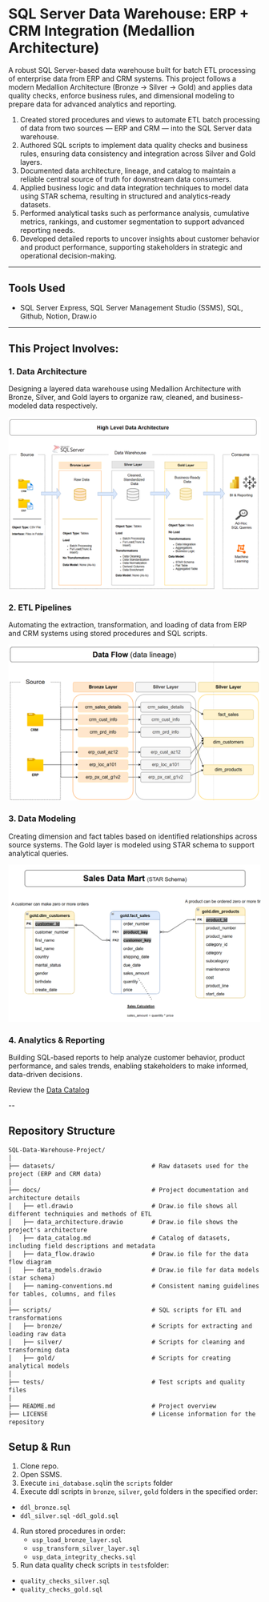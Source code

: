 # SQL Server Data Warehouse: ERP + CRM Integration (Medallion Architecture)

A robust SQL Server-based data warehouse built for batch ETL processing of enterprise data from ERP and CRM systems. This project follows a modern Medallion Architecture (Bronze → Silver → Gold) and applies data quality checks, enforce business rules, and dimensional modeling to prepare data for advanced analytics and reporting.

1. Created stored procedures and views to automate ETL batch processing of data from two sources — ERP and CRM — into the SQL Server data warehouse.
2. Authored SQL scripts to implement data quality checks and business rules, ensuring data consistency and integration across Silver and Gold layers.
3. Documented data architecture, lineage, and catalog to maintain a reliable central source of truth for downstream data consumers.
4. Applied business logic and data integration techniques to model data using STAR schema, resulting in structured and analytics-ready datasets.
5. Performed analytical tasks such as performance analysis, cumulative metrics, rankings, and customer segmentation to support advanced reporting needs.
6. Developed detailed reports to uncover insights about customer behavior and product performance, supporting stakeholders in strategic and operational decision-making.

---

##  Tools Used

- SQL Server Express, SQL Server Management Studio (SSMS), SQL, Github, Notion, Draw.io 

---
## This Project Involves:

### 1. Data Architecture
Designing a layered data warehouse using Medallion Architecture with Bronze, Silver, and Gold layers to organize raw, cleaned, and business-modeled data respectively.

![DataArchitecture](https://github.com/LikhithaGuggilla/SQL-Data-Warehouse-Project/blob/main/docs/data_architecture.png)

### 2. ETL Pipelines
Automating the extraction, transformation, and loading of data from ERP and CRM systems using stored procedures and SQL scripts.

![DataLineage](https://github.com/LikhithaGuggilla/SQL-Data-Warehouse-Project/blob/main/docs/data_flow.png)

### 3. Data Modeling
Creating dimension and fact tables based on identified relationships across source systems. The Gold layer is modeled using STAR schema to support analytical queries.

![DataModeling](https://github.com/LikhithaGuggilla/SQL-Data-Warehouse-Project/blob/main/docs/data_model.png)

### 4. Analytics & Reporting
Building SQL-based reports to help analyze customer behavior, product performance, and sales trends, enabling stakeholders to make informed, data-driven decisions.

Review the [Data Catalog](https://github.com/LikhithaGuggilla/SQL-Data-Warehouse-Project/blob/main/docs/data_catalog.md)

--
## Repository Structure

```
SQL-Data-Warehouse-Project/
│
├── datasets/                           # Raw datasets used for the project (ERP and CRM data)
│
├── docs/                               # Project documentation and architecture details
│   ├── etl.drawio                      # Draw.io file shows all different techniquies and methods of ETL
│   ├── data_architecture.drawio        # Draw.io file shows the project's architecture
│   ├── data_catalog.md                 # Catalog of datasets, including field descriptions and metadata
│   ├── data_flow.drawio                # Draw.io file for the data flow diagram
│   ├── data_models.drawio              # Draw.io file for data models (star schema)
│   ├── naming-conventions.md           # Consistent naming guidelines for tables, columns, and files
│
├── scripts/                            # SQL scripts for ETL and transformations
│   ├── bronze/                         # Scripts for extracting and loading raw data
│   ├── silver/                         # Scripts for cleaning and transforming data
│   ├── gold/                           # Scripts for creating analytical models
│
├── tests/                              # Test scripts and quality files
│
├── README.md                           # Project overview 
├── LICENSE                             # License information for the repository

```

## Setup & Run

1. Clone repo.
2. Open SSMS.
3. Execute `ini_database.sql`in the `scripts` folder
4. Execute ddl scripts in `bronze`, `silver`, `gold` folders in the specified order:
 - `ddl_bronze.sql`
- `ddl_silver.sql`
-`ddl_gold.sql` 
4. Run stored procedures in order:
   - `usp_load_bronze_layer.sql`
   - `usp_transform_silver_layer.sql`
   - `usp_data_integrity_checks.sql`
5. Run data quality check scripts in `tests`folder:
- `quality_checks_silver.sql`
- `quality_checks_gold.sql`

